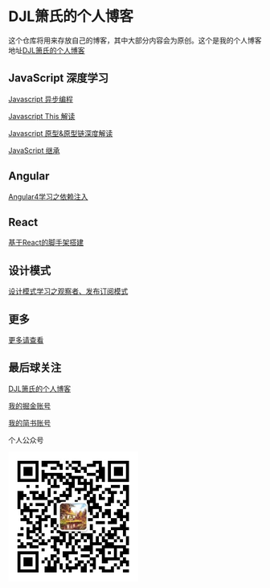 # DJL箫氏的个人博客

这个仓库将用来存放自己的博客，其中大部分内容会为原创。这个是我的个人博客地址[DJL箫氏的个人博客](http://djl.pub)

## JavaScript 深度学习
[Javascript 异步编程](https://github.com/djlxiaoshi/blog/issues/1)

[Javascript This 解读](https://github.com/djlxiaoshi/blog/issues/3)

[Javascript 原型&原型链深度解读](https://github.com/djlxiaoshi/blog/issues/5)

[JavaScript 继承](https://github.com/djlxiaoshi/blog/issues/6)

## Angular

[Angular4学习之依赖注入](https://github.com/djlxiaoshi/blog/issues/2)

## React
[基于React的脚手架搭建](https://github.com/djlxiaoshi/blog/issues/4)

## 设计模式
[设计模式学习之观察者、发布订阅模式](https://github.com/djlxiaoshi/blog/issues/7)

## 更多
[更多请查看](https://github.com/djlxiaoshi/blog/tree/master/source/_posts)

## 最后球关注
[DJL箫氏的个人博客](http://djl.pub/)

[我的掘金账号](https://juejin.im/user/57183fcac4c9710054bc2fcf)

[我的简书账号](https://www.jianshu.com/u/d8657fcf1678)

个人公众号

![个人公众号](./source/images/xiaoshi-xiaowu.jpg)



